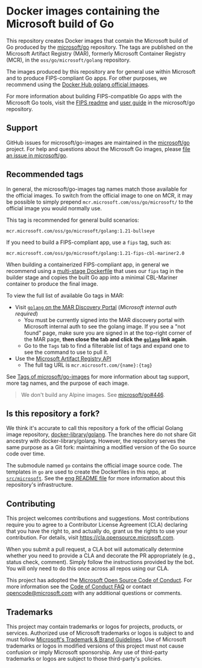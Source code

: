 # Docker images containing the Microsoft build of Go

This repository creates Docker images that contain the Microsoft build of Go produced by the [microsoft/go](https://github.com/microsoft/go) repository. The tags are published on the Microsoft Artifact Registry (MAR), formerly Microsoft Container Registry (MCR), in the `oss/go/microsoft/golang` repository.

The images produced by this repository are for general use within Microsoft and to produce FIPS-compliant Go apps. For other purposes, we recommend using the [Docker Hub golang official images](https://hub.docker.com/_/golang).

For more information about building FIPS-compatible Go apps with the Microsoft Go tools, visit the [FIPS readme] and [user guide](https://github.com/microsoft/go/blob/microsoft/main/eng/doc/fips/UserGuide.md) in the microsoft/go repository.

## Support

GitHub issues for microsoft/go-images are maintained in the [microsoft/go](https://github.com/microsoft/go) project. For help and questions about the Microsoft Go images, please [file an issue in microsoft/go](https://github.com/microsoft/go/issues/new/choose).

## Recommended tags

In general, the microsoft/go-images tag names match those available for the official images. To switch from the official image to one on MCR, it may be possible to simply prepend `mcr.microsoft.com/oss/go/microsoft/` to the official image you would normally use.

This tag is recommended for general build scenarios:

```
mcr.microsoft.com/oss/go/microsoft/golang:1.21-bullseye
```

If you need to build a FIPS-compliant app, use a `fips` tag, such as:

```
mcr.microsoft.com/oss/go/microsoft/golang:1.21-fips-cbl-mariner2.0
```

When building a containerized FIPS-compliant app, in general we recommend using a [multi-stage Dockerfile](https://docs.docker.com/develop/develop-images/multistage-build/) that uses our `fips` tag in the builder stage and copies the built Go app into a minimal CBL-Mariner container to produce the final image.

To view the full list of available Go tags in MAR:

* Visit [`golang` on the MAR Discovery Portal][MAR] (*Microsoft internal auth required*)
  * You must be currently signed into the MAR discovery portal with Microsoft internal auth to see the golang image. If you see a "not found" page, make sure you are signed in at the top-right corner of the MAR page, **then close the tab and click the [`golang`][MAR] link again**.
  * Go to the `Tags` tab to find a filterable list of tags and expand one to see the command to use to pull it.
* Use the [Microsoft Artifact Registry API](https://mcr.microsoft.com/v2/oss/go/microsoft/golang/tags/list)
  * The full tag URL is `mcr.microsoft.com/{name}:{tag}`

See [Tags of microsoft/go-images](docs/tags.md) for more information about tag support, more tag names, and the purpose of each image.

> We don't build any Alpine images. See [microsoft/go#446](https://github.com/microsoft/go/issues/446).

## Is this repository a fork?

We think it's accurate to call this repository a fork of the official Golang image repository, [docker-library/golang](https://github.com/docker-library/golang). The branches here do not share Git ancestry with docker-library/golang. However, the repository serves the same purpose as a Git fork: maintaining a modified version of the Go source code over time.

The submodule named `go` contains the official image source code. The templates in `go` are used to create the Dockerfiles in this repo, at [`src/microsoft`](src/microsoft). See the [eng README file](eng) for more information about this repository's infrastructure.

## Contributing

This project welcomes contributions and suggestions.  Most contributions require you to agree to a
Contributor License Agreement (CLA) declaring that you have the right to, and actually do, grant us
the rights to use your contribution. For details, visit https://cla.opensource.microsoft.com.

When you submit a pull request, a CLA bot will automatically determine whether you need to provide
a CLA and decorate the PR appropriately (e.g., status check, comment). Simply follow the instructions
provided by the bot. You will only need to do this once across all repos using our CLA.

This project has adopted the [Microsoft Open Source Code of Conduct](https://opensource.microsoft.com/codeofconduct/).
For more information see the [Code of Conduct FAQ](https://opensource.microsoft.com/codeofconduct/faq/) or
contact [opencode@microsoft.com](mailto:opencode@microsoft.com) with any additional questions or comments.

## Trademarks

This project may contain trademarks or logos for projects, products, or services. Authorized use of Microsoft 
trademarks or logos is subject to and must follow 
[Microsoft's Trademark & Brand Guidelines](https://www.microsoft.com/en-us/legal/intellectualproperty/trademarks/usage/general).
Use of Microsoft trademarks or logos in modified versions of this project must not cause confusion or imply Microsoft sponsorship.
Any use of third-party trademarks or logos are subject to those third-party's policies.

[FIPS readme]: https://github.com/microsoft/go/tree/microsoft/main/eng/doc/fips
[MAR]: https://mcr.microsoft.com/en-us/product/oss/go/microsoft/golang/about
